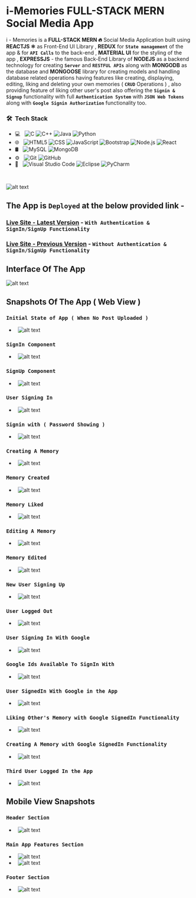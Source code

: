 # i-Memories FULL-STACK MERN Social Media App
i - Memories is a **FULL-STACK MERN 🔥** Social Media Application built using **REACTJS ⚛** as Front-End UI Library , **REDUX** for **`State management`** of the app & for **`API Calls`** to the back-end , **MATERIAL UI** for the styling of the app , **EXPRESSJS** - the famous Back-End Library of **NODEJS**  as a backend technology for creating **`Server`** and **`RESTFUL APIs`** along with **MONGODB** as the database and **MONGOOSE** library for creating models and handling database related operations having features like creating, displaying, editing, liking and deleting your own memories ( **`CRUD`** Operations ) , also providing feature of liking other user's post also offering the **`Signin & Signup`** functionality with full **`Authentication System`** with **`JSON Web Tokens`** along with **`Google Signin Authorization`** functionality too.
<h3> 🛠 &nbsp;Tech Stack</h3>

- 💻 &nbsp;
  ![C](https://img.shields.io/badge/-C-333333?style=flat&logo=C%2B%2B&logoColor=blueviolet)
  ![C++](https://img.shields.io/badge/-C++-333333?style=flat&logo=C%2B%2B&logoColor=00589C)
  ![Java](https://img.shields.io/badge/-Java-333333?style=flat&logo=Java&logoColor=007396)
  ![Python](https://img.shields.io/badge/-Python-333333?style=flat&logo=Python&logoColor=007386)
- 🌐 &nbsp;
  ![HTML5](https://img.shields.io/badge/-HTML5-333333?style=flat&logo=HTML5)
  ![CSS](https://img.shields.io/badge/-CSS-333333?style=flat&logo=CSS3&logoColor=1572B6)
  ![JavaScript](https://img.shields.io/badge/-JavaScript-333333?style=flat&logo=javascript)
  ![Bootstrap](https://img.shields.io/badge/-Bootstrap-333333?style=flat&logo=bootstrap&logoColor=563D7C)
  ![Node.js](https://img.shields.io/badge/-Node.js-333333?style=flat&logo=node.js)
  ![React](https://img.shields.io/badge/-React-333333?style=flat&logo=react)
- 🛢 &nbsp;
  ![MySQL](https://img.shields.io/badge/-MySQL-333333?style=flat&logo=mysql)
  ![MongoDB](https://img.shields.io/badge/-MongoDB-333333?style=flat&logo=mongodb)
- ⚙️ &nbsp;
  ![Git](https://img.shields.io/badge/-Git-333333?style=flat&logo=git)
  ![GitHub](https://img.shields.io/badge/-GitHub-333333?style=flat&logo=github)
- 🔧 &nbsp;
  ![Visual Studio Code](https://img.shields.io/badge/-Visual%20Studio%20Code-333333?style=flat&logo=visual-studio-code&logoColor=007ACC)
  ![Eclipse](https://img.shields.io/badge/-Eclipse-333333?style=flat&logo=eclipse-ide&logoColor=2C2255)
  ![PyCharm](https://img.shields.io/badge/-PyCharm-333333?style=flat&logo=eclipse-ide&logoColor=2C2245)
<br/>


![alt text](https://github.com/sarwar1227/i-memories/blob/main/client/outputs/web/17.memory_created_google_logged_in.png?raw=true)

## The App is `Deployed` at the below provided link - ##

### [Live Site - Latest Version](https://i-memories-updated.netlify.app/) - `With Authentication & SignIn/SignUp Functionality`
### [Live Site - Previous Version](https://i-memories.netlify.app//) - `Without Authentication & SignIn/SignUp Functionality`

## Interface Of The App
![alt text](https://github.com/sarwar1227/covid-19-india-statewise/blob/main/src/components/stateWise/outputs/9.gif)

## Snapshots Of The App ( Web View )
### `Initial State of App ( When No Post Uploaded )`
- &nbsp; ![alt text](https://github.com/sarwar1227/i-memories/blob/main/client/outputs/web/1.initial.png?raw=true)
### `SignIn Component`
- &nbsp; ![alt text](https://github.com/sarwar1227/i-memories/blob/main/client/outputs/web/2.login.png?raw=true)
### `SignUp Component`
- &nbsp; ![alt text](https://github.com/sarwar1227/i-memories/blob/main/client/outputs/web/3.signup.png?raw=true)
### `User Signing In`
- &nbsp; ![alt text](https://github.com/sarwar1227/i-memories/blob/main/client/outputs/web/4.logging_in.png?raw=true)
### `Signin with ( Password Showing )`
- &nbsp; ![alt text](https://github.com/sarwar1227/i-memories/blob/main/client/outputs/web/5.loggin_in_password_showing.png?raw=true)
### `Creating A Memory`
- &nbsp; ![alt text](https://github.com/sarwar1227/i-memories/blob/main/client/outputs/web/6.creating_a_memory.png?raw=true)
### `Memory Created`
- &nbsp; ![alt text](https://github.com/sarwar1227/i-memories/blob/main/client/outputs/web/7.memory_created.png?raw=true)
### `Memory Liked`
- &nbsp; ![alt text](https://github.com/sarwar1227/i-memories/blob/main/client/outputs/web/8.memory_liked.png?raw=true)
### `Editing A Memory`
- &nbsp; ![alt text](https://github.com/sarwar1227/i-memories/blob/main/client/outputs/web/9.editing_a_memory.png?raw=true)
### `Memory Edited`
- &nbsp; ![alt text](https://github.com/sarwar1227/i-memories/blob/main/client/outputs/web/10.memory_edited.png?raw=true)
### `New User Signing Up`
- &nbsp; ![alt text](https://github.com/sarwar1227/i-memories/blob/main/client/outputs/web/11.signing_up.png?raw=true)
### `User Logged Out`
- &nbsp; ![alt text](https://github.com/sarwar1227/i-memories/blob/main/client/outputs/web/12.logged_out.png?raw=true)
### `User Signing In With Google`
- &nbsp; ![alt text](https://github.com/sarwar1227/i-memories/blob/main/client/outputs/web/13.login_with_google.png?raw=true)
### `Google Ids Available To SignIn With`
- &nbsp; ![alt text](https://github.com/sarwar1227/i-memories/blob/main/client/outputs/web/14.loggin_in_with_google.png?raw=true)
### `User SignedIn With Google in the App`
- &nbsp; ![alt text](https://github.com/sarwar1227/i-memories/blob/main/client/outputs/web/15.logged_in_with_google.png?raw=true)
### `Liking Other's Memory with Google SignedIn Functionality`
- &nbsp; ![alt text](https://github.com/sarwar1227/i-memories/blob/main/client/outputs/web/16.liking_a_memory_google_logged_in.png?raw=true)
### `Creating A Memory with Google SignedIn Functionality`
- &nbsp; ![alt text](https://github.com/sarwar1227/i-memories/blob/main/client/outputs/web/17.memory_created_google_logged_in.png?raw=true)
### `Third User Logged In the App`
- &nbsp; ![alt text](https://github.com/sarwar1227/i-memories/blob/main/client/outputs/web/18.user_2_memory_liked.png?raw=true)

## Mobile View Snapshots
### `Header Section`
- &nbsp; ![alt text](https://github.com/sarwar1227/covid-19-india-statewise/blob/main/src/components/stateWise/outputs/5.jpg?raw=true)
### `Main App Features Section`
- &nbsp; ![alt text](https://github.com/sarwar1227/covid-19-india-statewise/blob/main/src/components/stateWise/outputs/7.jpg?raw=true)
- &nbsp; ![alt text](https://github.com/sarwar1227/covid-19-india-statewise/blob/main/src/components/stateWise/outputs/8.jpg?raw=true)
### `Footer Section`
- &nbsp; ![alt text](https://github.com/sarwar1227/covid-19-india-statewise/blob/main/src/components/stateWise/outputs/6.jpg?raw=true)
